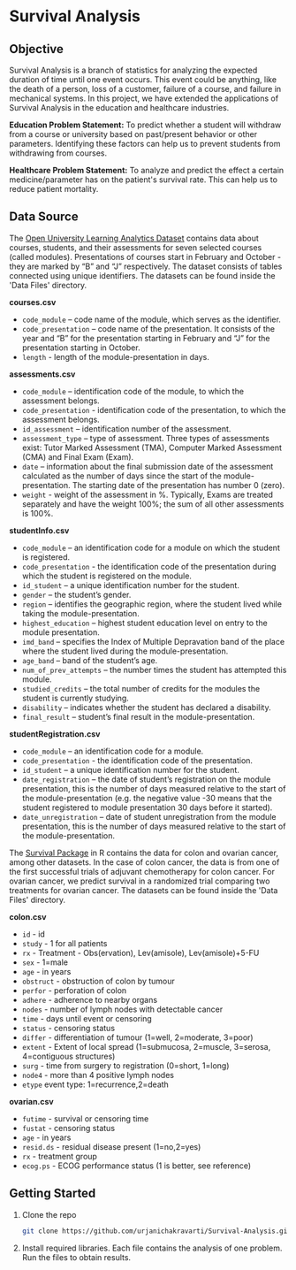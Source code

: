 # Survival Analysis 

## Objective
Survival Analysis is a branch of statistics for analyzing the expected duration of time until one event occurs. This event could be anything, like the death of a person, loss of a customer, failure of a course, and  failure in mechanical systems. 
In this project, we have extended the applications of Survival Analysis in the education and healthcare industries. 

**Education Problem Statement:**  To predict whether a student will withdraw from a course or university based on past/present behavior or other parameters. Identifying these factors can help us to prevent students from withdrawing from courses. 

**Healthcare Problem Statement:** To analyze and predict the effect a certain medicine/parameter has on the patient's survival rate. This can help us to reduce patient mortality. 

## Data Source 

The <a href="https://analyse.kmi.open.ac.uk/open_dataset">Open University Learning Analytics Dataset</a> contains data about courses, students, and their assessments for seven selected courses (called modules). Presentations of courses start in February and October - they are marked by “B” and “J” respectively. The dataset consists of tables connected using unique identifiers. The datasets can be found inside the 'Data Files' directory.

**courses.csv**
* `code_module` – code name of the module, which serves as the identifier.
* `code_presentation` – code name of the presentation. It consists of the year and “B” for the presentation starting in February and “J” for the presentation starting in October.
* `length` - length of the module-presentation in days.

**assessments.csv**
* `code_module` – identification code of the module, to which the assessment belongs.
* `code_presentation` - identification code of the presentation, to which the assessment belongs.
* `id_assessment` – identification number of the assessment.
* `assessment_type` – type of assessment. Three types of assessments exist: Tutor Marked Assessment (TMA), Computer Marked Assessment (CMA) and Final Exam (Exam).
* `date` – information about the final submission date of the assessment calculated as the number of days since the start of the module-presentation. The starting date of the presentation has number 0 (zero).
* `weight` - weight of the assessment in %. Typically, Exams are treated separately and have the weight 100%; the sum of all other assessments is 100%.

**studentInfo.csv**
* `code_module` – an identification code for a module on which the student is registered.
* `code_presentation` - the identification code of the presentation during which the student is registered on the module.
* `id_student` – a unique identification number for the student.
* `gender` – the student’s gender.
* `region` – identifies the geographic region, where the student lived while taking the module-presentation.
* `highest_education` – highest student education level on entry to the module presentation.
* `imd_band` – specifies the Index of Multiple Depravation band of the place where the student lived during the module-presentation.
* `age_band` – band of the student’s age.
* `num_of_prev_attempts` – the number times the student has attempted this module.
* `studied_credits` – the total number of credits for the modules the student is currently studying.
* `disability` – indicates whether the student has declared a disability.
* `final_result` – student’s final result in the module-presentation.

**studentRegistration.csv**
* `code_module` – an identification code for a module.
* `code_presentation` - the identification code of the presentation.
* `id_student` – a unique identification number for the student.
* `date_registration` – the date of student’s registration on the module presentation, this is the number of days measured relative to the start of the module-presentation (e.g. the negative value -30 means that the student registered to module presentation 30 days before it started).
* `date_unregistration` – date of student unregistration from the module presentation, this is the number of days measured relative to the start of the module-presentation.

The <a href="https://dmkd.cs.vt.edu/projects/survival/data/">Survival Package</a> in R contains the data for colon and ovarian cancer, among other datasets. In the case of colon cancer, the data is from one of the first successful trials of adjuvant chemotherapy for colon cancer.  For ovarian cancer, we predict survival in a randomized trial comparing two treatments for ovarian cancer. The datasets can be found inside the 'Data Files' directory.

**colon.csv**
* `id` - id
* `study` - 1 for all patients
* `rx` - Treatment - Obs(ervation), Lev(amisole), Lev(amisole)+5-FU
* `sex` -  1=male
* `age` - in years
* `obstruct` - obstruction of colon by tumour
* `perfor` - perforation of colon
* `adhere` - adherence to nearby organs
* `nodes` - number of lymph nodes with detectable cancer
* `time` - days until event or censoring
* `status` - censoring status
* `differ` - differentiation of tumour (1=well, 2=moderate, 3=poor)
* `extent` - Extent of local spread (1=submucosa, 2=muscle, 3=serosa, 4=contiguous structures)
* `surg` - time from surgery to registration (0=short, 1=long)
* `node4` - more than 4 positive lymph nodes
* `etype` event type: 1=recurrence,2=death

**ovarian.csv**
* `futime` - survival or censoring time
* `fustat` - censoring status
* `age` - in years
* `resid.ds` - residual disease present (1=no,2=yes)
* `rx` - treatment group
* `ecog.ps` - ECOG performance status (1 is better, see reference)

## Getting Started
1. Clone the repo
   ```sh
   git clone https://github.com/urjanichakravarti/Survival-Analysis.git
   ```

2. Install required libraries. Each file contains the analysis of one problem. Run the files to obtain results.
